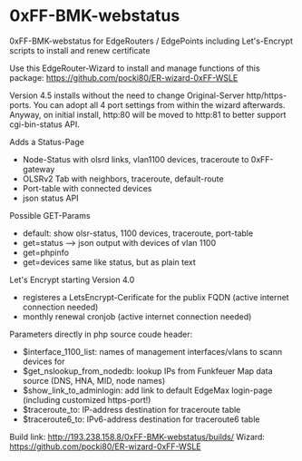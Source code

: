# 0xFF-BMK-webstatus
0xFF-BMK-webstatus for EdgeRouters / EdgePoints
including Let's-Encrypt scripts to install and renew certificate

Use this EdgeRouter-Wizard to install and manage functions of this package: https://github.com/pocki80/ER-wizard-0xFF-WSLE

Version 4.5 installs without the need to change Original-Server http/https-ports. You can adopt all 4 port settings from within the wizard afterwards. Anyway, on initial install, http:80 will be moved to http:81 to better support cgi-bin-status API.

Adds a Status-Page
- Node-Status with olsrd links, vlan1100 devices, traceroute to 0xFF-gateway
- OLSRv2 Tab with neighbors, traceroute, default-route
- Port-table with connected devices
- json status API

Possible GET-Params
- default: show olsr-status, 1100 devices, traceroute, port-table
- get=status --> json output with devices of vlan 1100
- get=phpinfo
- get=devices same like status, but as plain text

Let's Encrypt starting Version 4.0
- registeres a LetsEncrypt-Cerificate for the publix FQDN (active internet connection needed)
- monthly renewal cronjob (active internet connection needed)

Parameters directly in php source coude header:
- $interface_1100_list: names of management interfaces/vlans to scann devices for
- $get_nslookup_from_nodedb: lookup IPs from Funkfeuer Map data source (DNS, HNA, MID, node names)
- $show_link_to_adminlogin: add link to default EdgeMax login-page (including customized https-port!)
- $traceroute_to: IP-address destination for traceroute table
- $traceroute6_to: IPv6-address destination for traceroute6 table

Build link: http://193.238.158.8/0xFF-BMK-webstatus/builds/
Wizard: https://github.com/pocki80/ER-wizard-0xFF-WSLE
